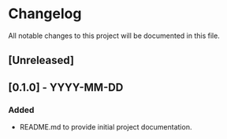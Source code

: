 # Changelog

All notable changes to this project will be documented in this file.

## [Unreleased]

## [0.1.0] - YYYY-MM-DD
### Added
- README.md to provide initial project documentation.
